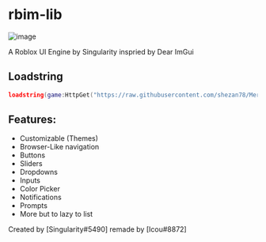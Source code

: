 # rbim-lib
![image](https://media.discordapp.net/attachments/946776326503821342/1254590712368992287/maxresdefault.png?ex=667a0c26&is=6678baa6&hm=85e3884f965984570caba9a74b992c2a12b61168dde8d8a5f0edbfe480f82a0b&=&format=webp&quality=lossless&width=1130&height=636)

A Roblox UI Engine by Singularity inspried by Dear ImGui


## Loadstring
```lua
loadstring(game:HttpGet("https://raw.githubusercontent.com/shezan78/Mercury-Ui-Lib/main/Source.lua"))()
```

## Features:
- Customizable (Themes)
- Browser-Like navigation
- Buttons
- Sliders
- Dropdowns
- Inputs
- Color Picker
- Notifications
- Prompts
- More but to lazy to list

Created by [Singularity#5490]  remade by [Icou#8872]
